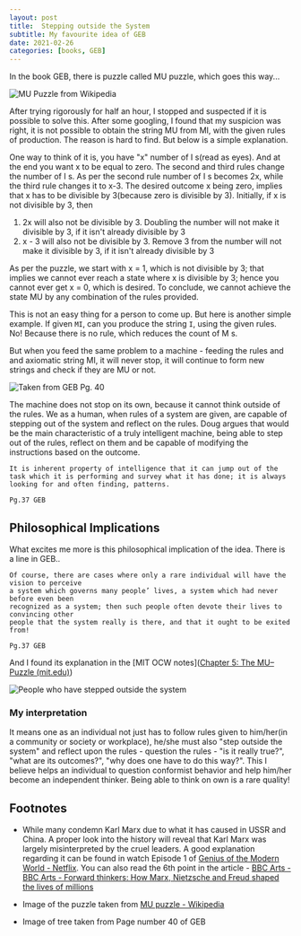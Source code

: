 ```yaml
---
layout: post
title:  Stepping outside the System
subtitle: My favourite idea of GEB
date: 2021-02-26
categories: [books, GEB]
---
```


In the book GEB, there is puzzle called MU puzzle, which goes this way...

![MU Puzzle from Wikipedia](https://i.imgur.com/paaaPwj.png) 

After trying rigorously for half an hour, I stopped and suspected if it is possible to solve this. After some googling, I found that my suspicion was right, it is not possible to obtain the string MU from MI, with the given rules of production. The reason is hard to find. But below is a simple explanation. 

One way to think of it is, you have "x" number of I s(read as eyes). And at the end you want x to be equal to zero. The second and third rules change the number of I s. As per the second rule number of I s becomes 2x, while the third rule changes it to x-3. The desired outcome x being zero, implies that x has to be divisible by 3(because zero is divisible by 3). Initially, if x is not divisible by 3, then

1. 2x will also not be divisible by 3. Doubling the number will not make it divisible by 3, if it isn't already divisible by 3
2. x - 3 will also not be divisible by 3. Remove 3 from the number will not make it divisible by 3, if it isn't already divisible by 3

As per the puzzle, we start with x = 1, which is not divisible by 3; that implies we cannot ever reach a state where x is divisible by 3; hence you cannot ever get x = 0, which is desired. To conclude, we cannot achieve the state MU by any combination of the rules provided.

This is not an easy thing for a person to come up. But here is another simple example. If given `MI`, can you produce the string `I`, using the given rules. No! Because there is no rule, which reduces the count of M s.

But when you feed the same problem to a machine - feeding the rules and and axiomatic string MI, it will never stop, it will continue to form new strings and check if they are MU or not.

![Taken from GEB Pg. 40](https://imgur.com/SzXUzZg.png)

The machine does not stop on its own, because it cannot think outside of the rules. We as a human, when rules of a system are given, are capable of stepping out of the system and reflect on the rules. Doug argues that would be the main characteristic of a truly intelligent machine, being able to step out of the rules, reflect on them and be capable of modifying the instructions based on the outcome.

```
It is inherent property of intelligence that it can jump out of the task which it is performing and survey what it has done; it is always looking for and often finding, patterns.

Pg.37 GEB
```




## Philosophical Implications

What excites me more is this philosophical implication of the idea. There is a line in GEB..

```
Of course, there are cases where only a rare individual will have the vision to perceive
a system which governs many people’ lives, a system which had never before even been
recognized as a system; then such people often devote their lives to convincing other
people that the system really is there, and that it ought to be exited from!
 
Pg.37 GEB
```

And I found its explanation in the [MIT OCW notes]([Chapter 5: The MU–Puzzle (mit.edu)](https://ocw.mit.edu/high-school/humanities-and-social-sciences/godel-escher-bach/lecture-notes/MITHFH_geb_v3_5.pdf))

![People who have stepped outside the system](https://imgur.com/6kD9T4L.png)

### My interpretation 

It means one as an individual not just has to follow rules given to him/her(in a community or society or workplace), he/she must also "step outside the system" and reflect upon the rules - question the rules - "is it really true?", "what are its outcomes?", "why does one have to do this way?". This I believe helps an individual to question conformist behavior  and help him/her become an independent thinker. Being able to think on own is a rare quality!



## Footnotes

- While many condemn Karl Marx due to what it has caused in USSR and China. A proper look into the history will reveal that Karl Marx was largely misinterpreted by the cruel leaders. A good explanation regarding it can be found in watch Episode 1 of [Genius of the Modern World - Netflix](https://www.netflix.com/in/title/80186252). You can also read the 6th point in the article - [BBC Arts - BBC Arts - Forward thinkers: How Marx, Nietzsche and Freud shaped the lives of millions](https://www.bbc.co.uk/programmes/articles/4CVpPWQkwbDzt4w2RjNHf2S/forward-thinkers-how-marx-nietzsche-and-freud-shaped-the-lives-of-millions)

- Image of the puzzle taken from [MU puzzle - Wikipedia](https://en.wikipedia.org/wiki/MU_puzzle)
- Image of tree taken from Page number 40 of GEB
